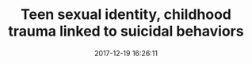 ---
_external_link: https://www.nbcnews.com/feature/nbc-out/teen-sexual-identity-childhood-trauma-linked-suicidal-behaviors-n831076
archived_url: https://web.archive.org/web/20210616210235/https://www.nbcnews.com/feature/nbc-out/teen-sexual-identity-childhood-trauma-linked-suicidal-behaviors-n831076
article: Both LGBQ sexual identity and traumatic experiences in childhood are linked
  to a heightened risk of suicidal thoughts and behaviors, U.S. researchers say. Teens
  who identify as lesbian, gay, bisexual or are questioning their sexual identity
  are also more likely than their heterosexual peers to have had adverse childhood
  experiences (ACEs) in childhood, the study team reports in Journal of Adolescent
  Health. Suicide is the second leading cause of death among adolescents and young
  adults, and there is evidence that suicide rates are increasing in this age group,
  they write. "It is imperative that we identify adolescent populations at greatest
  risk to guide our prevention efforts," lead author Kristen Clements-Nolle, of the
  School of Community Health Sciences of the University of Nevada, Reno, told Reuters
  Health by email. "Furthermore, cumulative exposure to ACEs greatly increased suicide
  risk behaviors among sexual minority adolescents. For example, compared with heterosexual
  students with no exposure to ACEs, LGB/not sure students with two or more ACEs had
  approximately 13 times higher odds of attempting suicide in the past year," Clements-Nolle
  said. To examine the relationships among teen sexual identity, childhood trauma
  and suicide risk, Clements-Nolle and colleagues enrolled approximately 5,000 students
  from 97 high schools in Nevada to fill out questionnaires and answer questions about
  their sexual identity and exposure to adverse childhood experiences. Adverse childhood
  events included such things as being physically forced to have sex with someone,
  or being beaten, kicked or physically hurt by an adult. In addition, students were
  asked about their exposure to domestic violence, mental illness and substance abuse
  by family members. Participants were also asked if they had ever seriously considered
  suicide during the past year and how many times had they attempted suicide during
  that time. About 10 percent of students self-identified as lesbian, gay or bisexual
  (LGB), and nearly 5 percent were not sure of their sexual identity. Just over 85
  percent of students identified as heterosexual. The LGB and questioning students
  were more likely to be exposed to adverse childhood events. More than half of LGB
  and 40 percent of questioning students reported at least two ACEs, compared to about
  one-quarter of heterosexual students reporting the same exposure. For all students,
  the greater the number of adverse experiences they reported, the greater was their
  risk of having had suicidal thoughts during the past year. Sexual identity was also
  linked to risk of suicidal thinking. Compared with heterosexual students with no
  ACEs, LGB and questioning students overall were three times more likely to report
  suicidal thoughts. LGB and questioning students who reported one ACE were almost
  7 times more likely to think about suicide compared to heterosexual students with
  one ACE. With three or more ACEs, LGB and questioning students were 14 times more
  likely to think about suicide compared to heterosexual counterparts. Compared to
  heterosexual students with no ACEs, LGB and unsure students were almost 4 times
  more likely to have attempted suicide. "Studies have shown that family acceptance
  and parental caring may reduce suicidal behaviors among LGB adolescents and young
  adults," Clements-Nolle said. Future research should evaluate whether interventions
  that support families with sexual minority youth and promote acceptance of adolescent
  sexual identity can also impact childhood victimization and household dysfunction,
  said Clements-Nolle. "While the assessment of intervention effectiveness was beyond
  the scope of the current study, the higher prevalence of ACEs among adolescents
  who are LGB or are not sure of their sexual identity and the demonstrated influence
  on suicide risk behaviors highlight the need to ensure that suicide prevention efforts
  for sexual minority youth are trauma-informed," Clements-Nolle said. FOLLOW NBC
  OUT ON TWITTER, FACEBOOK AND INSTAGRAM
date: '2017-12-19 16:26:11'
description: Suicide is the second leading cause of death among adolescents and young
  adults, and there is evidence that suicide rates are increasing in this age group.
headline: Teen sexual identity, childhood trauma linked to suicidal behaviors
image:
  focal_point: Smart
original_url: https://www.nbcnews.com/feature/nbc-out/teen-sexual-identity-childhood-trauma-linked-suicidal-behaviors-n831076
outline_html: "<p>Both LGBQ sexual identity and traumatic experiences in childhood\
  \ are linked to a heightened risk of suicidal thoughts and behaviors, U.S. researchers\
  \ say.</p>\n<p>Teens who identify as lesbian, gay, bisexual or are questioning their\
  \ sexual identity are also more likely than their heterosexual peers to have had\
  \ adverse childhood experiences (ACEs) in childhood, the <a href=\"http://www.jahonline.org/article/S1054-139X(17)30489-5/fulltext\"\
  >study team reports in Journal of Adolescent Health</a>.</p>\n<p>Suicide is the\
  \ second leading cause of death among adolescents and young adults, and there is\
  \ evidence that suicide rates are increasing in this age group, they write.</p>\n\
  <p><a href=\"https://www.nbcnews.com/nightly-news/video/suicide-rate-for-teens-grows-exponentially-cdc-reports-1016772163760\"\
  ><figure><picture><source media=\"(min-width: 1240px)\" srcSet=\"https://media-cldnry.s-nbcnews.com/image/upload/t_focal-860x484,f_auto,q_auto:best/MSNBC/Components/Video/201708/2017-08-03T22-42-30-333Z--1280x720.jpg\"\
  ></source><source media=\"(min-width: 758px)\" srcSet=\"https://media-cldnry.s-nbcnews.com/image/upload/t_focal-1000x563,f_auto,q_auto:best/MSNBC/Components/Video/201708/2017-08-03T22-42-30-333Z--1280x720.jpg\"\
  ></source><figure><img src=\"https://media-cldnry.s-nbcnews.com/image/upload/t_focal-760x428,f_auto,q_auto:best/MSNBC/Components/Video/201708/2017-08-03T22-42-30-333Z--1280x720.jpg\"\
  ></img></figure></picture></figure></a></p>\n<h2><a href=\"https://www.nbcnews.com/nightly-news/video/suicide-rate-for-teens-grows-exponentially-cdc-reports-1016772163760\"\
  >Suicide Rate for Teens Grows Exponentially, CDC Reports</a></h2>\n<p>Aug. 3, 201701:49</p>\n\
  <p>&ldquo;It is imperative that we identify adolescent populations at greatest risk\
  \ to guide our prevention efforts,&rdquo; lead author Kristen Clements-Nolle, of\
  \ the School of Community Health Sciences of the University of Nevada, Reno, told\
  \ Reuters Health by email.</p>\n<p>&ldquo;Furthermore, cumulative exposure to ACEs\
  \ greatly increased suicide risk behaviors among sexual minority adolescents. For\
  \ example, compared with heterosexual students with no exposure to ACEs, LGB/not\
  \ sure students with two or more ACEs had approximately 13 times higher odds of\
  \ attempting suicide in the past year,&rdquo; Clements-Nolle said.</p>\n<p>To examine\
  \ the relationships among teen sexual identity, childhood trauma and suicide risk,\
  \ Clements-Nolle and colleagues enrolled approximately 5,000 students from 97 high\
  \ schools in Nevada to fill out questionnaires and answer questions about their\
  \ sexual identity and exposure to adverse childhood experiences.</p>\n<p>Adverse\
  \ childhood events included such things as being physically forced to have sex with\
  \ someone, or being beaten, kicked or physically hurt by an adult. In addition,\
  \ students were asked about their exposure to domestic violence, mental illness\
  \ and substance abuse by family members.</p>\n<p>Participants were also asked if\
  \ they had ever seriously considered suicide during the past year and how many times\
  \ had they attempted suicide during that time.</p>\n<p>About 10 percent of students\
  \ self-identified as lesbian, gay or bisexual (LGB), and nearly 5 percent were not\
  \ sure of their sexual identity. Just over 85 percent of students identified as\
  \ heterosexual.</p>\n<p>The LGB and questioning students were more likely to be\
  \ exposed to adverse childhood events. More than half of LGB and 40 percent of questioning\
  \ students reported at least two ACEs, compared to about one-quarter of heterosexual\
  \ students reporting the same exposure.</p>\n<p>For all students, the greater the\
  \ number of adverse experiences they reported, the greater was their risk of having\
  \ had suicidal thoughts during the past year.</p>\n<p>Sexual identity was also linked\
  \ to risk of suicidal thinking. Compared with heterosexual students with no ACEs,\
  \ LGB and questioning students overall were three times more likely to report suicidal\
  \ thoughts.</p>\n<p>LGB and questioning students who reported one ACE were almost\
  \ 7 times more likely to think about suicide compared to heterosexual students with\
  \ one ACE. With three or more ACEs, LGB and questioning students were 14 times more\
  \ likely to think about suicide compared to heterosexual counterparts.</p>\n<p>Compared\
  \ to heterosexual students with no ACEs, LGB and unsure students were almost 4 times\
  \ more likely to have attempted suicide.</p>\n<p>&ldquo;Studies have shown that\
  \ family acceptance and parental caring may reduce suicidal behaviors among LGB\
  \ adolescents and young adults,&rdquo; Clements-Nolle said.</p>\n<p>Future research\
  \ should evaluate whether interventions that support families with sexual minority\
  \ youth and promote acceptance of adolescent sexual identity can also impact childhood\
  \ victimization and household dysfunction, said Clements-Nolle.</p>\n<p>&ldquo;While\
  \ the assessment of intervention effectiveness was beyond the scope of the current\
  \ study, the higher prevalence of ACEs among adolescents who are LGB or are not\
  \ sure of their sexual identity and the demonstrated in\uFB02uence on suicide risk\
  \ behaviors highlight the need to ensure that suicide prevention efforts for sexual\
  \ minority youth are trauma-informed,&rdquo; Clements-Nolle said.</p>\n<p>FOLLOW\
  \ <strong><a href=\"http://www.nbcnews.com/feature/nbc-out\">NBC OUT</a> </strong>ON<strong>\
  \ <a href=\"https://twitter.com/NBCOUT\">TWITTER</a></strong>, <strong><a href=\"\
  https://www.facebook.com/NBCOUT/?fref=ts\">FACEBOOK</a></strong> AND <strong><a\
  \ href=\"https://www.instagram.com/nbcout/\">INSTAGRAM</a></strong></p>"
outline_img: https://www.google.com/s2/favicons?domain=nbcnews.com
publication: NBC News
summary: Both LGBQ sexual identity and traumatic experiences in childhood are linked
  to a heightened risk of suicidal thoughts and behaviors, U.S. researchers say. To
  examine the relationships among teen sexual identity, childhood trauma and suicide
  risk, Clements-Nolle and colleagues enrolled approximately 5,000 students from 97
  high schools in Nevada to...
title: Teen sexual identity, childhood trauma linked to suicidal behaviors

---